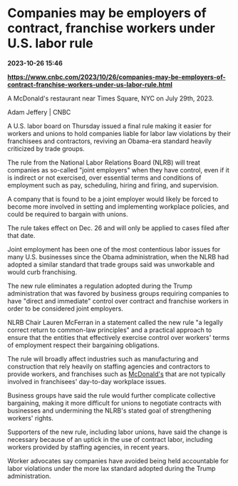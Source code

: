 # Companies may be employers of contract, franchise workers under U.S. labor rule

**2023-10-26 15:46**

**https://www.cnbc.com/2023/10/26/companies-may-be-employers-of-contract-franchise-workers-under-us-labor-rule.html**

A McDonald's restaurant near Times Square, NYC on July 29th, 2023.

Adam Jeffery | CNBC

A U.S. labor board on Thursday issued a final rule making it easier for workers and unions to hold companies liable for labor law violations by their franchisees and contractors, reviving an Obama-era standard heavily criticized by trade groups.

The rule from the National Labor Relations Board (NLRB) will treat companies as so-called "joint employers" when they have control, even if it is indirect or not exercised, over essential terms and conditions of employment such as pay, scheduling, hiring and firing, and supervision.

A company that is found to be a joint employer would likely be forced to become more involved in setting and implementing workplace policies, and could be required to bargain with unions.

The rule takes effect on Dec. 26 and will only be applied to cases filed after that date.

Joint employment has been one of the most contentious labor issues for many U.S. businesses since the Obama administration, when the NLRB had adopted a similar standard that trade groups said was unworkable and would curb franchising.

The new rule eliminates a regulation adopted during the Trump administration that was favored by business groups requiring companies to have "direct and immediate" control over contract and franchise workers in order to be considered joint employers.

NLRB Chair Lauren McFerran in a statement called the new rule "a legally correct return to common-law principles" and a practical approach to ensure that the entities that effectively exercise control over workers' terms of employment respect their bargaining obligations.

The rule will broadly affect industries such as manufacturing and construction that rely heavily on staffing agencies and contractors to provide workers, and franchises such as [McDonald's](https://www.cnbc.com/quotes/MCD/) that are not typically involved in franchisees' day-to-day workplace issues.

Business groups have said the rule would further complicate collective bargaining, making it more difficult for unions to negotiate contracts with businesses and undermining the NLRB's stated goal of strengthening workers' rights.

Supporters of the new rule, including labor unions, have said the change is necessary because of an uptick in the use of contract labor, including workers provided by staffing agencies, in recent years.

Worker advocates say companies have avoided being held accountable for labor violations under the more lax standard adopted during the Trump administration.